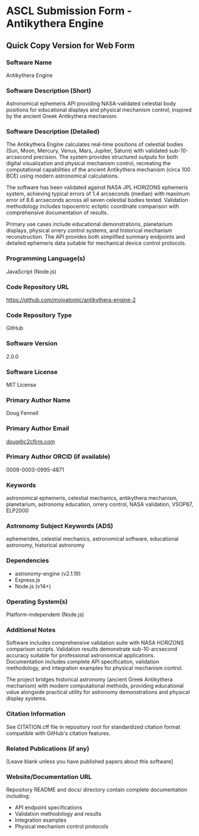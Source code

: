 # ASCL Submission Form - Antikythera Engine

## Quick Copy Version for Web Form

### Software Name
Antikythera Engine

### Software Description (Short)
Astronomical ephemeris API providing NASA-validated celestial body positions for educational displays and physical mechanism control, inspired by the ancient Greek Antikythera mechanism.

### Software Description (Detailed)
The Antikythera Engine calculates real-time positions of celestial bodies (Sun, Moon, Mercury, Venus, Mars, Jupiter, Saturn) with validated sub-10-arcsecond precision. The system provides structured outputs for both digital visualization and physical mechanism control, recreating the computational capabilities of the ancient Antikythera mechanism (circa 100 BCE) using modern astronomical calculations.

The software has been validated against NASA JPL HORIZONS ephemeris system, achieving typical errors of 1.4 arcseconds (median) with maximum error of 8.6 arcseconds across all seven celestial bodies tested. Validation methodology includes topocentric ecliptic coordinate comparison with comprehensive documentation of results.

Primary use cases include educational demonstrations, planetarium displays, physical orrery control systems, and historical mechanism reconstruction. The API provides both simplified summary endpoints and detailed ephemeris data suitable for mechanical device control protocols.

### Programming Language(s)
JavaScript (Node.js)

### Code Repository URL
https://github.com/mojoatomic/antikythera-engine-2

### Code Repository Type
GitHub

### Software Version
2.0.0

### Software License
MIT License

### Primary Author Name
Doug Fennell

### Primary Author Email
doug@c2cfirm.com

### Primary Author ORCID (if available)
0009-0003-0995-4871

### Keywords
astronomical ephemeris, celestial mechanics, antikythera mechanism, planetarium, astronomy education, orrery control, NASA validation, VSOP87, ELP2000

### Astronomy Subject Keywords (ADS)
ephemerides, celestial mechanics, astronomical software, educational astronomy, historical astronomy

### Dependencies
- astronomy-engine (v2.1.19)
- Express.js
- Node.js (v14+)

### Operating System(s)
Platform-independent (Node.js)

### Additional Notes
Software includes comprehensive validation suite with NASA HORIZONS comparison scripts. Validation results demonstrate sub-10-arcsecond accuracy suitable for professional astronomical applications. Documentation includes complete API specification, validation methodology, and integration examples for physical mechanism control.

The project bridges historical astronomy (ancient Greek Antikythera mechanism) with modern computational methods, providing educational value alongside practical utility for astronomy demonstrations and physical display systems.

### Citation Information
See CITATION.cff file in repository root for standardized citation format compatible with GitHub's citation features.

### Related Publications (if any)
[Leave blank unless you have published papers about this software]

### Website/Documentation URL
Repository README and docs/ directory contain complete documentation including:
- API endpoint specifications
- Validation methodology and results
- Integration examples
- Physical mechanism control protocols
